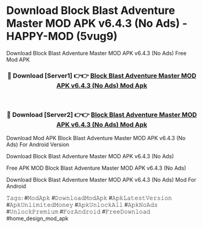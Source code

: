 # Download Block Blast Adventure Master MOD APK v6.4.3 (No Ads) - HAPPY-MOD (5vug9)
Download Block Blast Adventure Master MOD APK v6.4.3 (No Ads) Free Mod APK

<div align="center">
<h3>🔴 Download [Server1] 👉👉 <a href="https://apkcomod.com?title=Block_Blast_Adventure_Master_MOD_APK_v6.4.3_(No_Ads)">Block Blast Adventure Master MOD APK v6.4.3 (No Ads) Mod Apk</a></h3><br>

<h3>🔴 Download [Server2] 👉👉 <a href="https://apkcomod.com?title=Block_Blast_Adventure_Master_MOD_APK_v6.4.3_(No_Ads)">Block Blast Adventure Master MOD APK v6.4.3 (No Ads) Mod Apk</a></h3>
</div>


Download Mod APK Block Blast Adventure Master MOD APK v6.4.3 (No Ads) For Android Version

Download Block Blast Adventure Master MOD APK v6.4.3 (No Ads) 

Free APK MOD Block Blast Adventure Master MOD APK v6.4.3 (No Ads) 

Download Block Blast Adventure Master MOD APK v6.4.3 (No Ads) Mod For Android

𝚃𝚊𝚐𝚜: #𝙼𝚘𝚍𝙰𝚙𝚔 #𝙳𝚘𝚠𝚗𝚕𝚘𝚊𝚍𝙼𝚘𝚍𝙰𝚙𝚔 #𝙰𝚙𝚔𝙻𝚊𝚝𝚎𝚜𝚝𝚅𝚎𝚛𝚜𝚒𝚘𝚗 #𝙰𝚙𝚔𝚄𝚗𝚕𝚒𝚖𝚒𝚝𝚎𝚍𝙼𝚘𝚗𝚎𝚢 #𝙰𝚙𝚔𝚄𝚗𝚕𝚘𝚌𝚔𝙰𝚕𝚕 #𝙰𝚙𝚔𝙽𝚘𝙰𝚍𝚜 #𝚄𝚗𝚕𝚘𝚌𝚔𝙿𝚛𝚎𝚖𝚒𝚞𝚖 #𝙵𝚘𝚛𝙰𝚗𝚍𝚛𝚘𝚒𝚍 #𝙵𝚛𝚎𝚎𝙳𝚘𝚠𝚗𝚕𝚘𝚊𝚍 #home_design_mod_apk